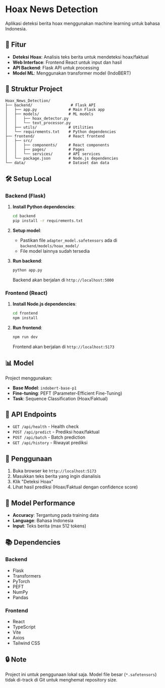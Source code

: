 # Hoax News Detection

Aplikasi deteksi berita hoax menggunakan machine learning untuk bahasa Indonesia.

## 🚀 Fitur

- **Deteksi Hoax**: Analisis teks berita untuk mendeteksi hoax/faktual
- **Web Interface**: Frontend React untuk input dan hasil
- **API Backend**: Flask API untuk processing
- **Model ML**: Menggunakan transformer model (IndoBERT)

## 📁 Struktur Project

```
Hoax_News_Detection/
├── backend/                 # Flask API
│   ├── app.py              # Main Flask app
│   ├── models/             # ML models
│   │   ├── hoax_detector.py
│   │   └── text_processor.py
│   ├── utils/              # Utilities
│   └── requirements.txt    # Python dependencies
├── frontend/               # React frontend
│   ├── src/
│   │   ├── components/     # React components
│   │   ├── pages/          # Pages
│   │   └── services/       # API services
│   └── package.json        # Node.js dependencies
└── data/                   # Dataset dan data
```

## 🛠️ Setup Local

### Backend (Flask)

1. **Install Python dependencies**:
   ```bash
   cd backend
   pip install -r requirements.txt
   ```

2. **Setup model**:
   - Pastikan file `adapter_model.safetensors` ada di `backend/models/hoax_model/`
   - File model lainnya sudah tersedia

3. **Run backend**:
   ```bash
   python app.py
   ```
   Backend akan berjalan di `http://localhost:5000`

### Frontend (React)

1. **Install Node.js dependencies**:
   ```bash
   cd frontend
   npm install
   ```

2. **Run frontend**:
   ```bash
   npm run dev
   ```
   Frontend akan berjalan di `http://localhost:5173`

## 📊 Model

Project menggunakan:
- **Base Model**: `indobert-base-p1`
- **Fine-tuning**: PEFT (Parameter-Efficient Fine-Tuning)
- **Task**: Sequence Classification (Hoax/Faktual)

## 🔧 API Endpoints

- `GET /api/health` - Health check
- `POST /api/predict` - Prediksi hoax/faktual
- `POST /api/batch` - Batch prediction
- `GET /api/history` - Riwayat prediksi

## 📝 Penggunaan

1. Buka browser ke `http://localhost:5173`
2. Masukkan teks berita yang ingin dianalisis
3. Klik "Deteksi Hoax"
4. Lihat hasil prediksi (Hoax/Faktual dengan confidence score)

## 🎯 Model Performance

- **Accuracy**: Tergantung pada training data
- **Language**: Bahasa Indonesia
- **Input**: Teks berita (max 512 tokens)

## 📚 Dependencies

### Backend
- Flask
- Transformers
- PyTorch
- PEFT
- NumPy
- Pandas

### Frontend
- React
- TypeScript
- Vite
- Axios
- Tailwind CSS

## 🔒 Note

Project ini untuk penggunaan lokal saja. Model file besar (`*.safetensors`) tidak di-track di Git untuk menghemat repository size. 